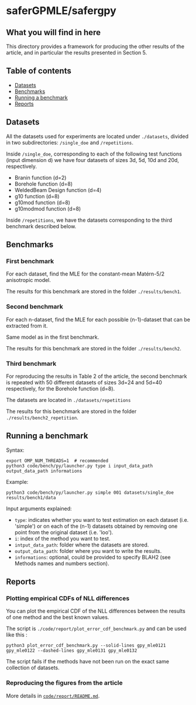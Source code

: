 # saferGPMLE/safergpy

## What you will find in here

This directory provides a framework for producing the other results of
  the article, and in particular the results presented in Section 5.

## Table of contents

  * [Datasets](#datasets)
  * [Benchmarks](#benchmarks)
  * [Running a benchmark](#running-a-benchmark)
  * [Reports](#reports)

## Datasets

All the datasets used for experiments are located under `./datasets`, divided
in two subdirectories: `/single_doe` and `/repetitions`.

Inside `/single_doe`, corresponding to each of the following test functions
(input dimension d) we have four datasets of sizes 3d, 5d, 10d and 20d, respectively.

  * Branin function (d=2)
  * Borehole function (d=8)
  * WeldedBeam Design function (d=4)
  * g10 function (d=8)
  * g10mod function (d=8)
  * g10modmod function (d=8)

Inside `/repetitions`, we have the datasets corresponding to the third benchmark
described below.

## Benchmarks

### First benchmark

For each dataset, find the MLE for the constant-mean Matérn-5/2 anisotropic
model.

The results for this benchmark are stored in the folder `./results/bench1`.

### Second benchmark

For each n-dataset, find the MLE for each possible (n-1)-dataset that can be
extracted from it.

Same model as in the first benchmark.

The results for this benchmark are stored in the folder `./results/bench2`.

### Third benchmark

For reproducing the results in Table 2 of the article, the second
benchmark is repeated with 50 different datasets of sizes 3d=24 and
5d=40 respectively, for the Borehole function (d=8).

The datasets are located in `./datasets/repetitions`

The results for this benchmark are stored in the folder `./results/bench2_repetition`.

## Running a benchmark

Syntax:
```
export OMP_NUM_THREADS=1  # recommended
python3 code/bench/py/launcher.py type i input_data_path output_data_path informations
```

Example:
```
python3 code/bench/py/launcher.py simple 001 datasets/single_doe results/bench1/data
```

Input arguments explained:
* `type`: indicates whether you want to test estimation on each
  dataset (i.e. 'simple') or on each of the (n-1) datasets obtained by
  removing one point from the original dataset (i.e. 'loo').
* `i`: index of the method you want to test.
* `intput_data_path`: folder where the datasets are stored.
* `output_data_path`: folder where you want to write the results.
* `informations`: optional, could be provided to specify BLAH2 (see
  Methods names and numbers section).

## Reports

### Plotting empirical CDFs of NLL differences

You can plot the empirical CDF of the NLL differences between the
results of one method and the best known values.

The script is `./code/report/plot_error_cdf_benchmark.py` and can be
used like this :

```
python3 plot_error_cdf_benchmark.py --solid-lines gpy_mle0121 gpy_mle0122 --dashed-lines gpy_mle0131 gpy_mle0132
```

The script fails if the methods have not been run on the exact
same collection of datasets.

### Reproducing the figures from the article

More details in [`code/report/README.md`](./code/report/README.md).
